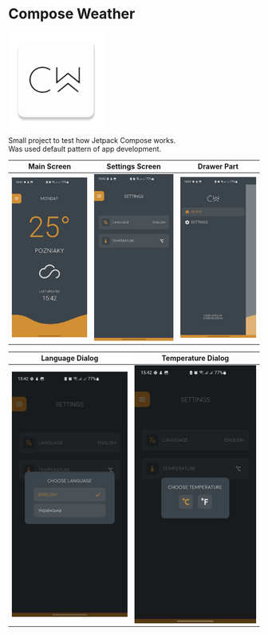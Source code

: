 # Compose Weather

![CW logo](images/pic0.jpg)

Small project to test how Jetpack Compose works.\
Was used default pattern of app development.

| Main Screen                         | Settings Screen                         | Drawer Part                         |
|-------------------------------------|-----------------------------------------|-------------------------------------|
| ![Main Screen](images/pic1.jpg) | ![Settings Screen](images/pic2.jpg) | ![Drawer Part](images/pic3.jpg) |

| Language Dialog                         | Temperature Dialog                         |
|-----------------------------------------|--------------------------------------------|
| ![Language Dialog](images/pic4.jpg) | ![Temperature Dialog](images/pic5.jpg) |